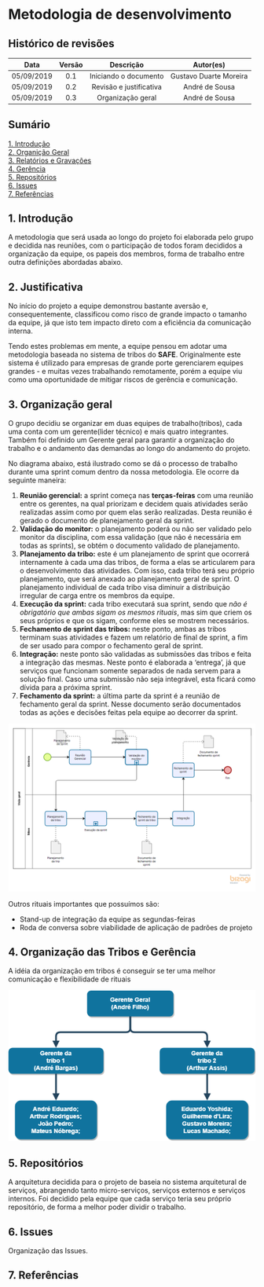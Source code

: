 # Metodologia de desenvolvimento

## Histórico de revisões
|   Data   |  Versão  |        Descrição       |          Autor(es)          |
|:--------:|:--------:|:----------------------:|:---------------------------:|
|05/09/2019|   0.1    | Iniciando o documento       |   Gustavo Duarte Moreira  |
|05/09/2019| 0.2 | Revisão e justificativa | André de Sousa |
|05/09/2019| 0.3 | Organização geral | André de Sousa |


## Sumário
[1. Introdução](#1-introducao) <br>
[2. Organição Geral](#2-organizacao-geral) <br>
[3. Relatórios e Gravações](#3-relatorios-e-gravacoes) <br>
[4. Gerência](#4-gerencia) <br>
[5. Repositórios](#5-repositorios)<br>
[6. Issues](#6-issues)<br>
[7. Referências ](#7-referencias)

## 1. Introdução

A metodologia que será usada ao longo do projeto foi elaborada pelo grupo e decidida nas reuniões, com o participação de todos foram decididos a organização da equipe, os papeis dos membros, forma de trabalho entre outra definições abordadas abaixo.

## 2. Justificativa

No início do projeto a equipe demonstrou bastante aversão e, consequentemente, classificou como risco de grande impacto o tamanho da equipe, já que isto tem impacto direto com a eficiência da comunicação interna.

Tendo estes problemas em mente, a equipe pensou em adotar uma metodologia baseada no sistema de tribos do **SAFE**. Originalmente este sistema é utilizado para empresas de grande porte gerenciarem equipes grandes - e muitas vezes trabalhando remotamente, porém a equipe viu como uma oportunidade de mitigar riscos de gerência e comunicação.

## 3. Organização geral

O grupo decidiu se organizar em duas equipes de trabalho(tribos), cada uma conta com um gerente(lider técnico) e mais quatro integrantes. Também foi definido um Gerente geral para garantir a organização do trabalho e o andamento das demandas ao longo do andamento do projeto. 

No diagrama abaixo, está ilustrado como se dá o processo de trabalho durante uma sprint comum dentro da nossa metodologia. Ele ocorre da seguinte maneira:

1. **Reunião gerencial:** a sprint começa nas **terças-feiras** com uma reunião entre os gerentes, na qual priorizam e decidem quais atividades serão realizadas assim como por quem elas serão realizadas. Desta reunião é gerado o documento de planejamento geral da sprint.
2. **Validação do monitor:** o planejamento poderá ou não ser validado pelo monitor da disciplina, com essa validação (que não é necessária em todas as sprints), se obtém o documento validado de planejamento.
3. **Planejamento da tribo:** este é um planejamento de sprint que ocorrerá internamente à cada uma das tribos, de forma a elas se articularem para o desenvolvimento das atividades. Com isso, cada tribo terá seu próprio planejamento, que será anexado ao planejamento geral de sprint. O planejamento individual de cada tribo visa diminuir a distribuição irregular de carga entre os membros da equipe.
4. **Execução da sprint:** cada tribo executará sua sprint, sendo que *não é obrigatório que ambas sigam os mesmos rituais*, mas sim que criem os seus próprios e que os sigam, conforme eles se mostrem necessários.
5. **Fechamento de sprint das tribos:** neste ponto, ambas as tribos terminam suas atividades e fazem um relatório de final de sprint, a fim de ser usado para compor o fechamento geral de sprint.
6. **Integração:** neste ponto são validadas as submissões das tribos e feita a integração das mesmas. Neste ponto é elaborada a ‘entrega’, já que serviços que funcionam somente separados de nada servem para a solução final. Caso uma submissão não seja integrável, esta ficará como dívida para a próxima sprint.
7. **Fechamento da sprint:** a última parte da sprint é a reunião de fechamento geral da sprint. Nesse documento serão documentados todas as ações e decisões feitas pela equipe ao decorrer da sprint.

![Metodologia](./../img/bpmn/bpmn_metodologia.png)

Outros rituais importantes que possuímos são:

- Stand-up de integração da equipe as segundas-feiras
- Roda de conversa sobre viabilidade de aplicação de padrões  de projeto

## 4. Organização das Tribos e Gerência

A idéia da organização em tribos é conseguir se ter uma melhor comunicação e flexibilidade de rituais



![organizacao](./../img/organizacao.png)

## 5. Repositórios

A arquitetura decidida para o projeto de baseia no sistema arquitetural de serviços, abrangendo tanto micro-serviços, serviços externos e serviços internos. Foi decidido pela equipe que cada serviço teria seu próprio repositório, de forma a melhor poder dividir o trabalho.

## 6. Issues

Organização das Issues. 

## 7. Referências

[]()